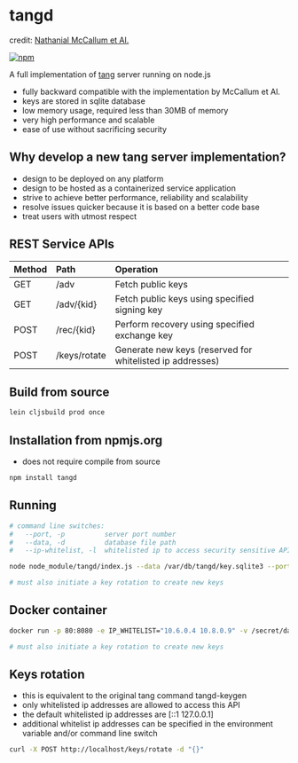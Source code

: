 # tangd

credit: [Nathanial McCallum et Al.](mailto:npmccallum@redhat.com)

[![npm](https://img.shields.io/npm/v/tangd.svg)](https://www.npmjs.com/package/tangd)

A full implementation of [tang](https://github.com/latchset/tang) server running on node.js

* fully backward compatible with the implementation by McCallum et Al.
* keys are stored in sqlite database
* low memory usage, required less than 30MB of memory
* very high performance and scalable
* ease of use without sacrificing security

## Why develop a new tang server implementation?

* design to be deployed on any platform
* design to be hosted as a containerized service application
* strive to achieve better performance, reliability and scalability
* resolve issues quicker because it is based on a better code base
* treat users with utmost respect

## REST Service APIs

| Method | Path	        | Operation                                                 |
|:-------|:-------------|:----------------------------------------------------------|
| GET	 | /adv	        | Fetch public keys                                         |
| GET	 | /adv/{kid}   | Fetch public keys using specified signing key             |
| POST	 | /rec/{kid}   | Perform recovery using specified exchange key             |
| POST   | /keys/rotate | Generate new keys (reserved for whitelisted ip addresses) |

## Build from source

```sh
lein cljsbuild prod once
```

## Installation from npmjs.org
* does not require compile from source

```sh
npm install tangd
```

## Running

```sh
# command line switches:
#   --port, -p          server port number
#   --data, -d          database file path
#   --ip-whitelist, -l  whitelisted ip to access security sensitive API

node node_module/tangd/index.js --data /var/db/tangd/key.sqlite3 --port 8080 --ip-whitelist "10.6.0.4 10.8.0.9"

# must also initiate a key rotation to create new keys
```

## Docker container

```sh
docker run -p 80:8080 -e IP_WHITELIST="10.6.0.4 10.8.0.9" -v /secret/data:/var/db/tangd cloggo/tangd:latest

# must also initiate a key rotation to create new keys 
```

## Keys rotation

* this is equivalent to the original tang command tangd-keygen
* only whitelisted ip addresses are allowed to access this API
* the default whitelisted ip addresses are [::1 127.0.0.1]
* additional whitelist ip addresses can be specified in the environment variable and/or command line switch

```sh
curl -X POST http://localhost/keys/rotate -d "{}"
```
